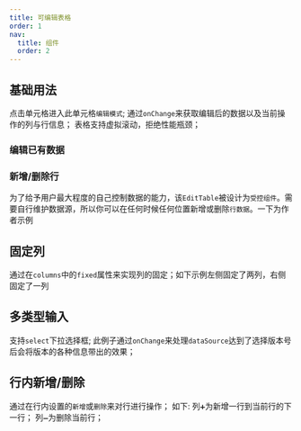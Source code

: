 ```yaml
---
title: 可编辑表格
order: 1
nav:
  title: 组件
  order: 2
---
```


## 基础用法

点击单元格进入此单元格`编辑模式`;
通过`onChange`来获取编辑后的数据以及当前操作的列与行信息；
表格支持虚拟滚动，拒绝性能瓶颈；

### 编辑已有数据

<code src="../../src/EditTable/demo/EditTable.simple.demo.tsx"></code>

### 新增/删除行

为了给予用户最大程度的自己控制数据的能力，该`EditTable`被设计为`受控组件`。需要自行维护数据源，所以你可以在任何时候任何位置新增或删除`行数据`。一下为作者示例
<code src="../../src/EditTable/demo/EditTable.editRow.demo.tsx"></code>

## 固定列

通过在`columns`中的`fixed`属性来实现列的固定；如下示例左侧固定了两列，右侧固定了一列
<code src="../../src/EditTable/demo/EditTable.basic.demo.tsx"></code>

## 多类型输入

支持`select`下拉选择框;
此例子通过`onChange`来处理`dataSource`达到了选择版本号后会将版本的各种信息带出的效果；
<code src="../../src/EditTable/demo/EditTable.input.demo.tsx"></code>

## 行内新增/删除

通过在行内设置的`新增`或`删除`来对行进行操作；
如下:
列`➕`为新增一行到当前行的下一行；
列`➖`为删除当前行；
<code src="../../src/EditTable/demo/EditTable.inline.demo.tsx"></code>
